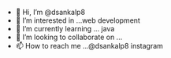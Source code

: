 - 👋 Hi, I’m @dsankalp8
- 👀 I’m interested in ...web development 
- 🌱 I’m currently learning ... java
- 💞️ I’m looking to collaborate on ...
- 📫 How to reach me ...@dsankalp8 instagram

<!---
dsankalp8/dsankalp8 is a ✨ special ✨ repository because its `README.md` (this file) appears on your GitHub profile.
You can click the Preview link to take a look at your changes.
--->
